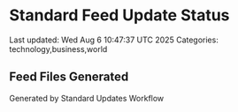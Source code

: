 # Standard Feed Update Status
Last updated: Wed Aug  6 10:47:37 UTC 2025
Categories: technology,business,world

## Feed Files Generated

Generated by Standard Updates Workflow
